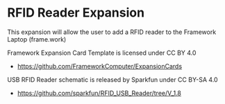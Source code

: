 # RFID Reader Expansion
This expansion will allow the user to add a RFID reader to the Framework Laptop (frame.work)

Framework Expansion Card Template is licensed under CC BY 4.0
- https://github.com/FrameworkComputer/ExpansionCards

USB RFID Reader schematic is released by Sparkfun under CC BY-SA 4.0
- https://github.com/sparkfun/RFID_USB_Reader/tree/V_1.8
